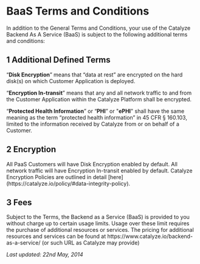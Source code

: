 <h1 id="baasterms">BaaS Terms and Conditions</h1>

In addition to the General Terms and Conditions, your use of the Catalyze Backend As A Service (BaaS) is subject to the following additional terms and conditions:<h2 id="baas-defined-terms">1	Additional Defined Terms </h2>“**Disk Encryption**” means that “data at rest” are encrypted on the hard disk(s) on which Customer Application is deployed.“**Encryption In-transit**” means that any and all network traffic to and from the Customer Application within the Catalyze Platform shall be encrypted.

“**Protected Health Information**” or “**PHI**” or "**ePHI**" shall have the same meaning as the term “protected health information” in 45 CFR § 160.103, limited to the information received by Catalyze from or on behalf of a Customer.<h2 id="baas-encryption">2	Encryption </h2>All PaaS Customers will have Disk Encryption enabled by default. All network traffic will have Encryption In-transit enabled by default. Catalyze Encryption Policies are outlined in detail [here](https://catalyze.io/policy/#data-integrity-policy).<h2 id="baas-fees">3	Fees </h2>Subject to the Terms, the Backend as a Service (BaaS) is provided to you without charge up to certain usage limits. Usage over these limit requires the purchase of additional resources or services. The pricing for additional resources and services can be found at https://www.catalyze.io/backend-as-a-service/ (or such URL as Catalyze may provide)*Last updated: 22nd May, 2014*